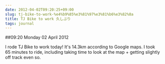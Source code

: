 ```yaml
---
date: 2012-04-02T09:20:25+09:00
slug: tj-bike-to-work-%e4%b9%85%e3%81%97%e3%81%b6%e3%82%8a
title: TJ Bike to work 久しぶり
tags: journal
---
```


##09:20 Monday 02 April 2012

I rode TJ Bike to work today!  It's 14.3km according to Google maps.  I took 65 minutes to ride, including taking time to look at the map + getting slightly off track even so.
